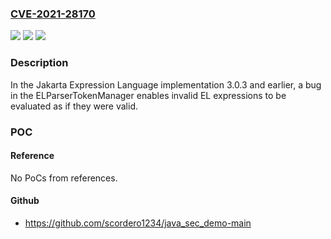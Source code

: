 ### [CVE-2021-28170](https://cve.mitre.org/cgi-bin/cvename.cgi?name=CVE-2021-28170)
![](https://img.shields.io/static/v1?label=Product&message=Jakarta%20Expression%20Language%20Implementation&color=blue)
![](https://img.shields.io/static/v1?label=Version&message=%3C%3D%203.0.3%20&color=brighgreen)
![](https://img.shields.io/static/v1?label=Vulnerability&message=CWE-20%3A%20Improper%20Input%20Validation&color=brighgreen)

### Description

In the Jakarta Expression Language implementation 3.0.3 and earlier, a bug in the ELParserTokenManager enables invalid EL expressions to be evaluated as if they were valid.

### POC

#### Reference
No PoCs from references.

#### Github
- https://github.com/scordero1234/java_sec_demo-main

